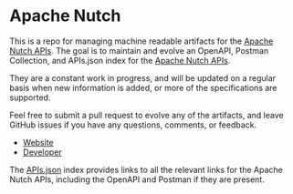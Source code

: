 # Apache NutchThis is a repo for managing machine readable artifacts for the [Apache Nutch APIs](http://nutch.apache.org/). The goal is to maintain and evolve an OpenAPI, Postman Collection, and APIs.json index for the [Apache Nutch APIs](http://nutch.apache.org/).They are a constant work in progress, and will be updated on a regular basis when new information is added, or more of the specifications are supported.Feel free to submit a pull request to evolve any of the artifacts, and leave GitHub issues if you have any questions, comments, or feedback.- [Website](http://nutch.apache.org/)- [Developer](http://nutch.apache.org/)The [APIs.json](https://github.com/api-evangelist/apache-nutch/blob/master/apis.json) index provides links to all the relevant links for the Apache Nutch APIs, including the OpenAPI and Postman if they are present.